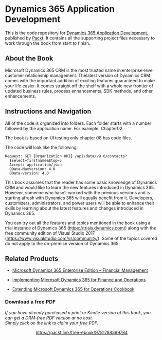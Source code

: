 # Dynamics 365 Application Development
This is the code repository for [Dynamics 365 Application Development](https://www.packtpub.com/application-development/dynamics-365-application-development?utm_source=github&utm_medium=repository&utm_campaign=9781788399784), published by [Packt](https://www.packtpub.com/?utm_source=github). It contains all the supporting project files necessary to work through the book from start to finish.
## About the Book
Microsoft Dynamics 365 CRM is the most trusted name in enterprise-level customer relationship management. Thelatest version of Dynamics CRM comes with the important addition of exciting features guaranteed to make your life easier. It comes straight off the shelf with a whole new frontier of updated business rules, process enhancements, SDK methods, and other enhancements.
## Instructions and Navigation
All of the code is organized into folders. Each folder starts with a number followed by the application name. For example, Chapter02.

The book is based on UI testing only chapter 08 has code files.

The code will look like the following:
```
Request: GET [Organization URI] /api/data/v9.0/contacts?
  $select=firstname&$top=5
  Accept: application/json
  OData-MaxVersion: 4.0
  OData-Version: 4.0
```

This book assumes that the reader has some basic knowledge of Dynamics CRM and would like to learn the new features introduced in Dynamics 365. However, someone who hasn’t worked with the previous versions and is starting afresh with Dynamics 365 will equally benefit from it. Developers, customizers, administrators, and power users will be able to enhance their skills by learning about the latest features and changes introduced in Dynamics 365.

You can try out all the features and topics mentioned in the book using a trial instance of Dynamics 365 (https://trials.dynamics.com/) along with the free community edition of Visual Studio 2017 (https://www.visualstudio.com/vs/community/). Some of the topics covered do not apply to the on-premise version of Dynamics 365

## Related Products
* [Microsoft Dynamics 365 Enterprise Edition – Financial Management](https://www.packtpub.com/application-development/microsoft-dynamics-365-enterprise-edition-financial-management?utm_source=github&utm_medium=repository&utm_campaign=9781788839297)

* [Implementing Microsoft Dynamics 365 for Finance and Operations](https://www.packtpub.com/big-data-and-business-intelligence/implementing-microsoft-dynamics-365-operations?utm_source=github&utm_medium=repository&utm_campaign=9781787283336)

* [Extending Microsoft Dynamics 365 for Operations Cookbook](https://www.packtpub.com/application-development/extending-microsoft-dynamics-365-operations-cookbook?utm_source=github&utm_medium=repository&utm_campaign=9781786467133)

### Download a free PDF

 <i>If you have already purchased a print or Kindle version of this book, you can get a DRM-free PDF version at no cost.<br>Simply click on the link to claim your free PDF.</i>
<p align="center"> <a href="https://packt.link/free-ebook/9781788399784">https://packt.link/free-ebook/9781788399784 </a> </p>